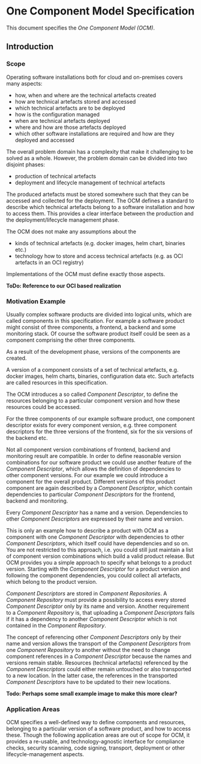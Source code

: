 # One Component Model Specification

This document specifies the *One Component Model (OCM)*.

## Introduction

### Scope

Operating software installations both for cloud and on-premises covers many aspects:

- how, when and where are the technical artefacts created
- how are technical artefacts stored and accessed
- which technical artefacts are to be deployed
- how is the configuration managed
- when are technical artefacts deployed
- where and how are those artefacts deployed
- which other software installations are required and how are they deployed and accessed

The overall problem domain has a complexity that make it challenging to be solved as a whole.
However, the problem domain can be divided into two disjoint phases:

- production of technical artefacts
- deployment and lifecycle management of technical artefacts

The produced artefacts must be stored somewhere such that they can be accessed and collected for the deployment.
The OCM defines a standard to describe which technical artefacts belong to a software installation and how to 
access them. This provides a clear interface between the production and the deployment/lifecycle management phase.

The OCM does not make any assumptions about the 
 
- kinds of technical artefacts (e.g. docker images, helm chart, binaries etc.)
- technology how to store and access technical artefacts (e.g. as OCI artefacts in an OCI registry)

Implementations of the OCM must define exactly those aspects. 

**ToDo: Reference to our OCI based realization**

### Motivation Example

Usually complex software products are divided into logical units, which are called components in this specification.
For example a software product might consist of three components, a frontend, a backend and some monitoring stack.
Of course the software product itself could be seen as a component comprising the other three components.

As a result of the development phase, versions of the components are created. 

A version of a component consists of a set of technical artefacts, e.g. docker images, helm charts, binaries, 
configuration data etc. Such artefacts are called resources in this specification.

The OCM introduces a so called *Component Descriptor*, to define the resources belonging to a particular component 
version and how these resources could be accessed. 

For the three components of our example software product, one component descriptor exists for every component version,
e.g. three component descriptors for the three versions of the frontend, six for the six versions of the backend etc.

Not all component version combinations of frontend, backend and monitoring result are compatible. 
In order to define reasonable version combinations for our software product we could use another feature of 
the *Component Descriptor*, which allows the definition of dependencies to other component versions. For our example
we could introduce a component for the overall product. Different versions of this product component are again
described by a *Component Descriptor*, which contain dependencies to particular *Component Descriptors* for the 
frontend, backend and monitoring. 

Every *Component Descriptor* has a name and a version. Dependencies to other *Component Descriptors* are expressed
by their name and version.

This is only an example how to describe a product with OCM as a component with one *Component Descriptor* 
with dependencies to other *Component Descriptors*, which itself could have dependencies and so on. 
You are not restricted to this approach, i.e. you could still just maintain a list of component version combinations which 
build a valid product release. But OCM provides you a simple approach to specify what belongs to a product version. 
Starting with the *Component Descriptor* for a product version and following the component dependencies, you could 
collect all artefacts, which belong to the product version. 

*Component Descriptors* are stored in *Component Repositories*. A *Component Repository* must provide a possibility 
to access every stored *Component Descriptor* only by its name and version. Another requirement to a 
*Component Repository* is, that uploading a *Component Descriptors* fails if it has a dependency to another
*Component Descriptor* which is not contained in the *Component Repository*.

The concept of referencing other *Component Descriptors* only by their name and version allows the transport of
the *Component Descriptors* from one *Component Repository* to another without the need to change component
references in a *Component Descriptor* because the names and versions remain stable. Resources (technical artefacts)
referenced by the *Component Descriptors* could either remain untouched or also transported to a new location. In the
latter case, the references in the transported *Component Descriptors* have to be updated to their new locations.

**Todo: Perhaps some small example image to make this more clear?**

### Application Areas

OCM specifies a well-defined way to define components and resources, belonging to a particular version of a software 
product, and how to access these. Though the following application areas are out of scope for OCM, it provides a 
re-usable, and technology-agnostic interface for compliance checks, security scanning, code signing, transport, deployment
or other lifecycle-management aspects. 